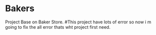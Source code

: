 # Bakers
Project Base on Baker Store.
#This project have lots of error so now i m going to fix the all error thats wht project first need.
